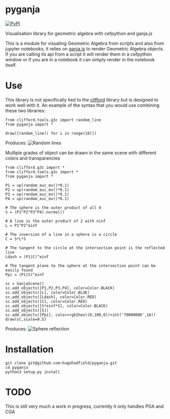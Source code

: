 # pyganja
[![PyPI](https://badgen.net/pypi/v/pyganja)](https://pypi.org/project/pyganja/)

Visualisation library for geometric algebra with cefpython and ganja.js

This is a module for visualing Geometric Algebra from scripts and also from jupyter notebooks, 
it relies on [ganja.js](https://github.com/enkimute/ganja.js) to render Geometric Algebra objects. 
If you are calling its api from a script it will render them in a cefpython window or if you are in a notebook it can simply render in the notebook itself.

# Use
This library is not specifically tied to the [clifford](https://github.com/pygae/clifford) library 
but is designed to work well with it. An example of the syntax that you would use combining these two libraries:

```
from clifford.tools.g3c import random_line
from pyganja import *

draw([random_line() for i in range(10)])
```
Produces:
![Random lines](./random_lines.png?raw=true)


Mulitple grades of object can be drawn in the same scene with different colors and transparencies
```
from clifford.g3c import *
from clifford.tools.g3c import *
from pyganja import *

P1 = up(random_euc_mv()*0.1)
P2 = up(random_euc_mv()*0.1)
P3 = up(random_euc_mv()*0.1)
P4 = up(random_euc_mv()*0.1)

# The sphere is the outer product of all 4
S = (P1^P2^P3^P4).normal()

# A line is the outer product of 2 with ninf
L = P1^P2^einf

# The inversion of a line in a sphere is a circle
C = S*L*S

# The tangent to the circle at the intersection point is the reflected line
Ldash = (P1|C)^einf

# The tangent plane to the sphere at the intersection point can be easily found
Ppi = (P1|S)^einf

sc = GanjaScene()
sc.add_objects([P1,P2,P3,P4], color=Color.BLACK)
sc.add_objects([L], color=Color.BLUE)
sc.add_objects([Ldash], color=Color.RED)
sc.add_objects([C], color=Color.RED)
sc.add_objects([S*einf*S], color=Color.BLACK)
sc.add_objects([S])
sc.add_objects([Ppi], color=rgb2hex((0,100,0))+int('70000000',16))
draw(sc,scale=0.5)
```
Produces:
![Sphere reflection](./line_sphere_reflect.png?raw=true)

# Installation
```
git clone git@github.com:hugohadfield/pyganja.git
cd pyganja
python3 setup.py install
```

# TODO
This is still very much a work in progress, currently it only handles PGA and CGA
